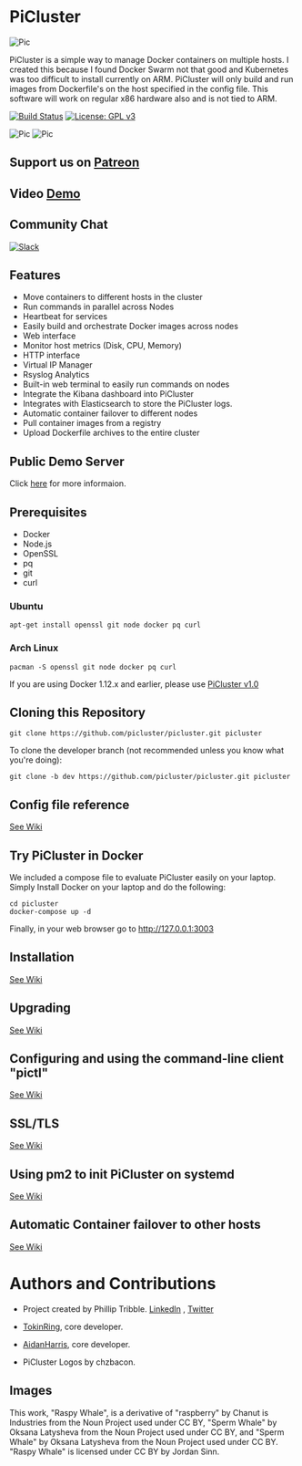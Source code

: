 # PiCluster

![Pic](http://i.imgur.com/WBnXC2R.png)

 PiCluster is a simple way to manage Docker containers on multiple hosts. I created this because I found Docker Swarm not that good and Kubernetes was too difficult to install currently on ARM. PiCluster will only build and run images from Dockerfile's on the host specified in the config file. This software will work on regular x86 hardware also and is not tied to ARM.



[![Build Status](https://travis-ci.org/picluster/picluster.svg?branch=master)](https://travis-ci.org/picluster/picluster) [![License: GPL v3](https://img.shields.io/badge/License-GPL%20v3-blue.svg)](http://www.gnu.org/licenses/gpl-3.0)

![Pic](http://i.imgur.com/N7KBk6z.pngg)
![Pic](http://i.imgur.com/h63NLRI.png)

## Support us on [Patreon](https://www.patreon.com/picluster)
## Video [Demo](https://youtu.be/6r29Vc6sbXI)
## Community Chat
 [![Slack](http://i.imgur.com/PXLxay0.png)](https://join.slack.com/t/piclusterteam/shared_invite/MjI1NzU0NDE2MDM3LTE1MDI0Nzg2ODktYmNmZDk2NzZhMA)

## Features

- Move containers to different hosts in the cluster
- Run commands in parallel across Nodes
- Heartbeat for services
- Easily build and orchestrate Docker images across nodes
- Web interface
- Monitor host metrics (Disk, CPU, Memory)
- HTTP interface
- Virtual IP Manager
- Rsyslog Analytics
- Built-in web terminal to easily run commands on nodes
- Integrate the Kibana dashboard into PiCluster
- Integrates with Elasticsearch to store the PiCluster logs.
- Automatic container failover to different nodes
- Pull container images from a registry
- Upload Dockerfile archives to the entire cluster

## Public Demo Server
Click [here](https://www.linux-toys.com/archives/1455) for more informaion.

## Prerequisites

- Docker
- Node.js
- OpenSSL
- pq
- git
- curl

### Ubuntu
```
apt-get install openssl git node docker pq curl
```

### Arch Linux
```
pacman -S openssl git node docker pq curl
```

If you are using Docker 1.12.x and earlier, please use [PiCluster v1.0](https://github.com/picluster/picluster/tree/1.0)

## Cloning this Repository

```
git clone https://github.com/picluster/picluster.git picluster
```

To clone the developer branch (not recommended unless you know what you're doing):

```
git clone -b dev https://github.com/picluster/picluster.git picluster
```

## Config file reference
[See Wiki](https://github.com/picluster/picluster/wiki/Config-Reference)

## Try PiCluster in Docker

We included a compose file to evaluate PiCluster easily on your laptop. Simply Install Docker on your laptop and do the following:

```
cd picluster
docker-compose up -d
```

Finally, in your web browser go to <http://127.0.0.1:3003>

## Installation
[See Wiki](https://github.com/picluster/picluster/wiki/Installation)

## Upgrading

[See Wiki](https://github.com/picluster/picluster/wiki/Upgrading)


## Configuring and using the command-line client "pictl"

[See Wiki](https://github.com/picluster/picluster/wiki/Pictl)

## SSL/TLS

[See Wiki](https://github.com/picluster/picluster/wiki/SSL-Configuration)

## Using pm2 to init PiCluster on systemd

[See Wiki](https://github.com/picluster/picluster/wiki/PM2)

## Automatic Container failover to other hosts

[See Wiki](https://github.com/picluster/picluster/wiki/Automatic-Container-failover-to-other-hosts)

# Authors and Contributions

* Project created by Phillip Tribble. [LinkedIn](https://www.linkedin.com/in/philliptribble) , [Twitter](https://twitter.com/rusher81572)

* [TokinRing](https://github.com/TokinRing), core developer.

* [AidanHarris](https://github.com/aidanharris), core developer.

* PiCluster Logos by chzbacon.

## Images

This work, "Raspy Whale", is a derivative of "raspberry" by Chanut is Industries from the Noun Project used under CC BY, "Sperm Whale" by Oksana Latysheva from the Noun Project used under CC BY, and "Sperm Whale" by Oksana Latysheva from the Noun Project used under CC BY. "Raspy Whale" is licensed under CC BY by Jordan Sinn.
